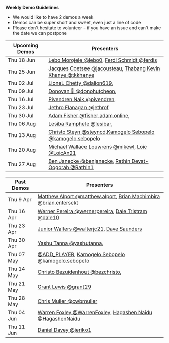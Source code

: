 **Weekly Demo Guidelines**
*  We would like to have 2 demos a week
*  Demos can be super short and sweet, even just a line of code
*  Please don't hesitate to volunteer - if you have an issue and can't make the date we can postpone

|Upcoming Demos|Presenters|
|-|-|
|Thu 18 Jun|[Lebo Morojele @lebo0](https://gitlab.com/lebo0), [Ferdi Schmidt @ferdis](https://gitlab.comferdis)|
|Thu 25 Jun|[Jacques Coetsee @jacousteau](https://gitlab.com/jacousteau), [Thabang Kevin Khanye @tkkhanye](https://gitlab.com/tkkhanye)|
|Thu 02 Jul|[LioneL Chetty @dalion619](https://gitlab.com/dalion619),|
|Thu 09 Jul|[Donovan 💬 @donohutcheon](https://gitlab.com/donohutcheon),|
|Thu 16 Jul|[Pivendren Naik @pivendren](https://gitlab.com/pivendren),|
|Thu 23 Jul|[Jethro Flanagan @jethrof](https://gitlab.com/jethrof)|
|Thu 30 Jul|[Adam Fisher @fisher.adam.online](https://gitlab.com/fisher.adam.online),|
|Thu 06 Aug|[Lesiba Ramphele @lesibar](https://gitlab.com/lesibar),|
|Thu 13 Aug|[Christo Steyn @steyncd](https://gitlab.com/steyncd),[Kamogelo Sebopelo @kamogelo.sebopelo](https://gitlab.com/kamogelo.sebopelo)|
|Thu 20 Aug|[Michael Wallace Louwrens @mikewl](https://gitlab.com/mikewl), [Loic @LoicAn21](https://gitlab.com/LoicAn21)|
|Thu 27 Aug|[Ben Janecke @benjanecke](https://gitlab.com/benjanecke), [Rathin Devat-Oogorah @Rathin1](https://gitlab.com/Rathin1)|

|Past Demos|Presenters|
|-|-|
|Thu 9 Apr|[Matthew Alport @matthew.alport](https://gitlab.com/matthew.alport), [Brian Machimbira @brian.entersekt](https://gitlab.com/brian.entersekt)|
|Thu 16 Apr|[Werner Pereira @wernerpereira](https://gitlab.com/wernerpereira), [Dale Tristram @dale10](https://gitlab.com/dale10)|
|Thu 23 Apr|[Junior Walters @walterjc21](https://gitlab.com/@walterjc21), [Dave Saunders]()|
|Thu 30 Apr|[Yashu Tanna @yashutanna](https://gitlab.com/yashutanna), |
|Thu 07 May|[@ADD_PLAYER](https://gitlab.com/), [Kamogelo Sebopelo @kamogelo.sebopelo](https://gitlab.com/kamogelo.sebopelo)|
|Thu 14 May|[Christo Bezuidenhout @bezchristo](https://gitlab.com/bezchristo), |
|Thu 21 May|[Grant Lewis @grant29](https://gitlab.com/grant29)|
|Thu 28 May|[Chris Muller @cwbmuller](https://gitlab.com/cwbmuller)|
|Thu 04 Jun|[Warren Foxley @WarrenFoxley](https://gitlab.com/WarrenFoxley), [Hagashen Naidu @HagashenNaidu](https://gitlab.com/HagashenNaidu)|
|Thu 11 Jun|[Daniel Davey @jeriko1](https://gitlab.com/jeriko1)|